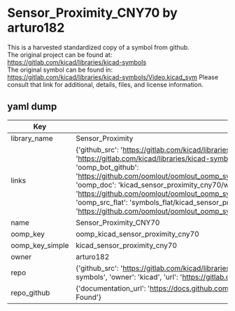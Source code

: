 # Sensor_Proximity_CNY70 by arturo182  
This is a harvested standardized copy of a symbol from github.  
The original project can be found at:  
https://gitlab.com/kicad/libraries/kicad-symbols  
The original symbol can be found in:
https://gitlab.com/kicad/libraries/kicad-symbols/Video.kicad_sym
Please consult that link for additional, details, files, and license information.  
## yaml dump  
| Key | Value |  
| --- | --- |  
| library_name | Sensor_Proximity |  
| links | {'github_src': 'https://gitlab.com/kicad/libraries/kicad-symbols/Video.kicad_sym', 'github_src_repo': 'https://gitlab.com/kicad/libraries/kicad-symbols', 'oomp_bot': 'kicad_sensor_proximity_cny70/working', 'oomp_bot_github': 'https://github.com/oomlout/oomlout_oomp_symbol_bot/tree/main/kicad_sensor_proximity_cny70/working', 'oomp_doc': 'kicad_sensor_proximity_cny70/working', 'oomp_doc_github': 'https://github.com/oomlout/oomlout_oomp_symbol_doc/tree/main/kicad_sensor_proximity_cny70/working', 'oomp_src_flat': 'symbols_flat/kicad_sensor_proximity_cny70/working', 'oomp_src_flat_github': 'https://github.com/oomlout/oomlout_oomp_symbol_src/tree/main/kicad_sensor_proximity_cny70/working'} |  
| name | Sensor_Proximity_CNY70 |  
| oomp_key | oomp_kicad_sensor_proximity_cny70 |  
| oomp_key_simple | kicad_sensor_proximity_cny70 |  
| owner | arturo182 |  
| repo | {'github_src': 'https://gitlab.com/kicad/libraries/kicad-symbols/Video.kicad_sym', 'name': 'libraries/kicad-symbols', 'owner': 'kicad', 'url': 'https://gitlab.com/kicad/libraries/kicad-symbols'} |  
| repo_github | {'documentation_url': 'https://docs.github.com/rest/repos/repos#get-a-repository', 'message': 'Not Found'} |  

